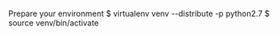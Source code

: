Prepare your environment
    $ virtualenv venv --distribute -p python2.7
    $ source venv/bin/activate
    